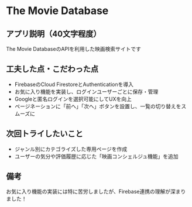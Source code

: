 # The Movie Database

## アプリ説明（40文字程度）
The Movie DatabaseのAPIを利用した映画検索サイトです

## 工夫した点・こだわった点
- FirebaseのCloud FirestoreとAuthenticationを導入  
- お気に入り機能を実装し、ログインユーザーごとに保存・管理  
- Googleと匿名ログインを選択可能にしてUXを向上  
- ページネーションに「前へ」「次へ」ボタンを設置し、一覧の切り替えをスムーズに  

## 次回トライしたいこと
- ジャンル別にカテゴライズした専用ページを作成  
- ユーザーの気分や評価履歴に応じた「映画コンシェルジュ機能」を追加  

## 備考
お気に入り機能の実装には特に苦労しましたが、Firebase連携の理解が深まりました！  
